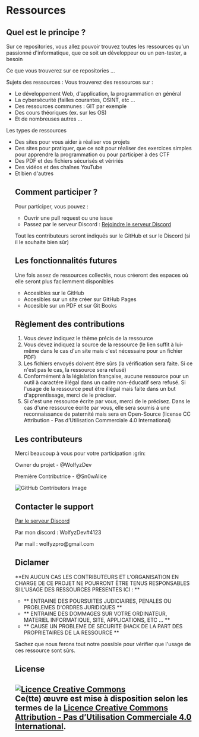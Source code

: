 # Ressources

<h2> Quel est le principe ? </h2>
<p> Sur ce repositories, vous allez pouvoir trouvez toutes les ressources qu'un passionné d'informatique, que ce soit un développeur ou un pen-tester, a besoin</p>
<p> Ce que vous trouverez sur ce repositories ... </p>
<p> Sujets des ressources : Vous trouverez des ressources sur : </p>
<ul>
  <li> Le développement Web, d'application, la programmation en général </li>
  <li> La cybersécurité (failles courantes, OSINT, etc ... </li>
  <li> Des ressources communes : GIT par exemple </li>
  <li> Des cours théoriques (ex. sur les OS)
  <li> Et de nombreuses autres ... </li>
</ul>
<p> Les types de ressources </p>
<ul>
  <li> Des sites pour vous aider à réaliser vos projets </li>
  <li> Des sites pour pratiquer, que ce soit pour réaliser des exercices simples pour apprendre la programmation ou pour participer à des CTF </li>
  <li> Des PDF et des fichiers sécurisés et véririés </li>
  <li> Des vidéos et des chaînes YouTube </li>
  <li> Et bien d'autres </li>
  
  <h2> Comment participer ? </h2>
  <p> Pour participer, vous pouvez : </p>
  <ul>
    <li> Ouvrir une pull request ou une issue </li>
    <li> Passez par le serveur Discord : <a href="https://discord.gg/xh7AhVKggm"> Rejoindre le serveur Discord </a></li>
  </ul>
  <p> Tout les contributeurs seront indiqués sur le GitHub et sur le Discord (si il le souhaite bien sûr) </p>
  
  <h2> Les fonctionnalités futures </h2>
  <p> Une fois assez de ressources collectés, nous créeront des espaces où elle seront plus facilemment disponibles </p>
  <ul>
    <li> Accesibles sur le GitHub </li>
    <li> Accesibles sur un site créer sur GitHub Pages </li>
    <li> Accesible sur un PDF et sur Git Books </li>
  </ul>
  
  <h2> Règlement des contributions </h2> 
  
  1. Vous devez indiquez le thème précis de la ressource 
  2. Vous devez indiquez la source de la ressource (le lien suffit à lui-même dans le cas d'un site mais c'est nécessaire pour un fichier PDF) 
  3. Les fichiers envoyés doivent être sûrs (la vérification sera faite. Si ce n'est pas le cas, la ressource sera refusé)
  4. Conformément à la législation française, aucune ressource pour un outil à caractére illégal dans un cadre non-éducatif sera refusé. 
  Si l'usage de la ressource peut être illégal mais faite dans un but d'apprentissage, merci de le préciser.
  5. Si c'est une ressource écrite par vous, merci de le précisez. 
  Dans le cas d'une ressource écrite par vous, elle sera soumis à une reconnaissance de paternité mais sera en Open-Source (license CC Attribution - Pas d’Utilisation Commerciale 4.0 International) 
  
  
  <h2> Les contributeurs </h2>
  <p> Merci beaucoup à vous pour votre participation :grin: </p>
  
  <p> Owner du projet - @WolfyzDev </p>
  <p> Première Contributrice - @Sn0wAlice
  
   ![GitHub Contributors Image](https://contrib.rocks/image?repo=WolfyzDev/Ressources)
  
  <h2> Contacter le support </h2>
  <a href="https://discord.gg/xh7AhVKggm"> Par le serveur Discord </a>
  <p> Par mon discord : WolfyzDev#4123 </p>
  <p> Par mail : wolfyzpro@gmail.com </p>
    
  <h2> Diclamer </h2
  <p> **EN AUCUN CAS LES CONTRIBUTEURS ET L'ORGANISATION EN CHARGE DE CE PROJET NE POURRONT ËTRE TENUS RESPONSABLES SI L'USAGE DES RESSOURCES PRESENTES ICI : ** </p>
  <ul>
    <li> ** ENTRAINE DES POURSUITES JUDICIAIRES, PENALES OU PROBLEMES D'ORDRES JURIDIQUES ** </li>
    <li> ** ENTRAINE DES DOMMAGES SUR VOTRE ORDINATEUR, MATERIEL INFORMATIQUE, SITE, APPLICATIONS, ETC ... ** </li>
    <li> ** CAUSE UN PROBLEME DE SECURITE (HACK DE LA PART DES PROPRIETAIRES DE LA RESSOURCE ** </li>
  </ul>
  <p> Sachez que nous ferons tout notre possible pour vérifier que l'usage de ces ressource sont sûrs. 

   <h2> License <h2>
     
   <a rel="license" href="http://creativecommons.org/licenses/by-nc/4.0/"><img alt="Licence Creative Commons" style="border-width:0" src="https://i.creativecommons.org/l/by-nc/4.0/88x31.png" /></a><br />Ce(tte) œuvre est mise à disposition selon les termes de la <a rel="license" href="http://creativecommons.org/licenses/by-nc/4.0/">Licence Creative Commons Attribution - Pas d’Utilisation Commerciale 4.0 International</a>.

